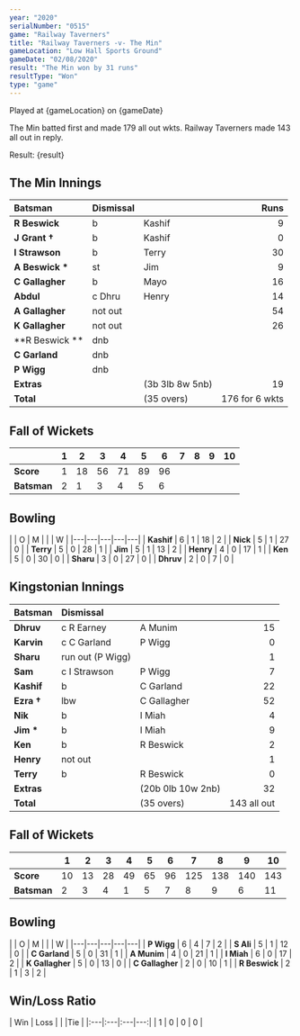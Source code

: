 ```yaml
---
year: "2020"
serialNumber: "0515" 
game: "Railway Taverners"
title: "Railway Taverners -v- The Min"
gameLocation: "Low Hall Sports Ground"
gameDate: "02/08/2020"
result: "The Min won by 31 runs"
resultType: "Won"
type: "game"
---
```


Played at {gameLocation} on {gameDate} 

The Min batted first and made 179 all out wkts. Railway Taverners made 143 all out in reply.

Result: {result}

## The Min Innings

| Batsman | Dismissal |  | Runs |
|:---|:---|---|---:|
| **R Beswick** | b | Kashif | 9 | 
| **J Grant &#8224;** | b | Kashif | 0 | 
| **I Strawson** | b | Terry | 30 | 
| **A Beswick &#42;** | st | Jim | 9 | 
| **C Gallagher** | b  | Mayo | 16 | 
| **Abdul** | c Dhru | Henry | 14 | 
| **A Gallagher** | not out |  | 54 | 
| **K Gallagher** | not out |  | 26 | 
| **R Beswick ** | dnb |  |  | 
| **C Garland** | dnb |  |  | 
| **P Wigg** | dnb |  |  | 
| **Extras** | | (3b 3lb 8w 5nb) | 19 | 
| **Total** | | (35 overs) | 176 for 6 wkts | 
 
## Fall of Wickets

| | 1 | 2 | 3 | 4 | 5 | 6 | 7 | 8 | 9 | 10 |
|---|---|---|---|---|---|---|---|---|---|---|
| **Score** | 1 | 18 | 56 | 71 | 89 | 96 |  |  |  |  | 
| **Batsman** | 2 | 1 | 3 | 4 | 5 | 6 |  |  |  |  | 

## Bowling

| | O | M |  |  | W |
|---|---|---|---|---|
| **Kashif** | 6 | 1 | 18 | 2 | 
| **Nick** | 5 | 1 | 27 | 0 | 
| **Terry** | 5 | 0 | 28 | 1 | 
| **Jim** | 5 | 1 | 13 | 2 | 
| **Henry** | 4 | 0 | 17 | 1 |
| **Ken** | 5 | 0 | 30 | 0 |
| **Sharu** | 3 | 0 | 27 | 0 |
| **Dhruv** | 2 | 0 | 7 | 0 |

 ## Kingstonian Innings

| Batsman | Dismissal |  |  |
|:---|:---|---|---:|
| **Dhruv** | c R Earney | A Munim | 15 | 
| **Karvin** | c C Garland | P Wigg | 0 | 
| **Sharu** | run out (P Wigg) |  | 1 | 
| **Sam** | c I Strawson | P Wigg | 7 | 
| **Kashif** | b | C Garland | 22 | 
| **Ezra &#8224;** | lbw | C Gallagher | 52 | 
| **Nik** | b | I Miah | 4 | 
| **Jim &#42;** | b | I Miah | 9 | 
| **Ken** | b | R Beswick | 2 | 
| **Henry** | not out |  | 1 | 
| **Terry** | b | R Beswick | 0 | 
| **Extras** | | (20b 0lb 10w 2nb) | 32 | 
| **Total** | | (35 overs) | 143 all out | 

## Fall of Wickets

| | 1 | 2 | 3 | 4 | 5 | 6 | 7 | 8 | 9 | 10 |
|---|---|---|---|---|---|---|---|---|---|---|
| **Score** | 10 | 13 | 28 | 49 | 65 | 96 | 125 | 138 | 140 | 143 |
| **Batsman** | 2 | 3 | 4 | 1 | 5 | 7 | 8 | 9 | 6 | 11 |

## Bowling

| | O | M |  |  | W |
|---|---|---|---|---|
| **P Wigg** | 6 | 4 | 7 | 2 | 
| **S Ali** | 5 | 1 | 12 | 0 | 
| **C Garland** | 5 | 0 | 31 | 1 | 
| **A Munim** | 4 | 0 | 21 | 1 | 
| **I Miah** | 6 | 0 | 17 | 2 | 
| **K Gallagher** | 5 | 0 | 13 | 0 | 
| **C Gallagher** | 2 | 0 | 10 | 1 | 
| **R Beswick** | 2 | 1 | 3 | 2 | 

## Win/Loss Ratio

| Win | Loss |  |  |Tie |
|:---|:---|:---|---:|
| 1 | 0 | 0 | 0 |
